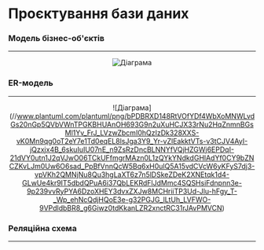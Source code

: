 # Проєктування бази даних

### Модель бізнес-об'єктів 
---
<center>
  
![Діаграма](//www.plantuml.com/plantuml/png/XPNFRjim3CRlV0eknw0Ucg73TYnGRBS2m_uyW10nZX1ByYGQMJVqtJSsci4aX7ig_FleZ_f4re7xogxm50U0DsDnVNGukASyCTP8x9A3WNQCdB64Vi_eGw4jXvm0A77W9tmO0YK6pZtndWh-0SGpwMtmY5SmkKW6ZYuC1XvThSTSn0XG-NO-7rEtRWG1jRsXwYwcgfjTLJp3dFgxgmSpimZ_JdO1v3WNo9FpGqWaWGJeEFBSi4wY16LmBZxFH_oQ1pAFAC8y58MaqnNqLBSbZ3Bo2sMa4aEj8W3EfftiIxT-USR6TOPpHTkR1QeBTjCugoec_PoeyaDEkr2Y4oSpjL6dvcJhBjKZbUKQ3f40qDBKI2qPSA7fgo_Q9rbyxUhIbYxAkXoznufoiAZU741bsmRP0E2PkoMs9ePez3glKPb_L2gFLAlhoSojTCbkSgPVR2jj3JJJuzVDySfogKpvMsKIKFxnSNLxirvXz_APxd2rkTci_d-RJt-iYjD7OYuGr9gqwdQDInN6ee41hNTr3e1w26bqnKKSdVSXzVXHiPGzLHhnmws2nQM3mFSQnfpoTbzo9EGoaL8yxTmqyEUS-5luJRXvfyHFfw7AHdnf_Uy0yT6LFYIyauk-f-Jbj_8l)

</center>

### ER-модель
---
<center>
  
![Діаграма]
(//www.plantuml.com/plantuml/png/bPDBRXD148RtVOfYDf4WbXoMNWLvdGs20nGp5QVbVWnTPGKBHUAnOH693G9n2uXuHCJX33rNu2HqZnmnBGsMl1Yv_FrJ_LVzwZbcmI0hQzIzDk328XXS-vK0Mn9qg0oT2eY7e1Td0eqEL8lsJga3Y9_Yr-vZlEakktVTs-v3tCJV4AyI-jQzxjx4B_6skuIuIU07nE_n9ZsRzDncBLNNYfVQjHZGWj6EPDqI-21dVY0utn1J2qVJwO06TCkUFfmgrMAzn0L1zQYkYNdkdGHlAdYf0CY9bZNCZKvLJm0Uw6O6sad_PpBfVnnQcW5Bq6xH0ulQ5A15vdCVcW6yKFyS7dj3-vpVKh2QMNjNu8Qu3hgLaXT6z7n5lDSkeZDeK2XNEtqk1d4-GLwUe4kr9IT5dbdQPuA6i37QbLEKRdFlJdMmc4SQSHsiFdnpnn3e-9p239vvRyPYA6DzoXHEY3dvxZXJw8MCHriiTP3Ud-Jlu-hFgy_T-_Wp_ehNcQdjHQoE3e-g32PGJG_lLtUh_LVFWO-9VPdldbBR8_g6Giwz0tdKkanLZR2xnctRC31rJAvPMVCN)

</center>

### Реляційна схема
---
<center>

</center>
